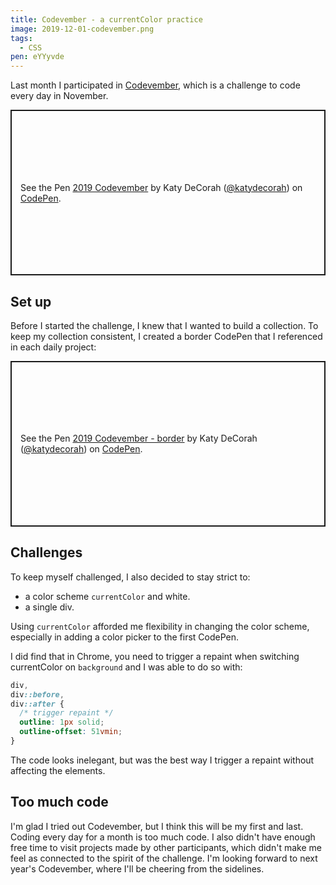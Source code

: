 ```yaml
---
title: Codevember - a currentColor practice
image: 2019-12-01-codevember.png
tags:
  - CSS
pen: eYYyvde
---
```


Last month I participated in [Codevember](http://codevember.xyz/), which is a challenge to code every day in November.

<p class="codepen" data-height="500" data-theme-id="dark" data-default-tab="result" data-user="katydecorah" data-slug-hash="eYYyvde" style="height: 265px; box-sizing: border-box; display: flex; align-items: center; justify-content: center; border: 2px solid; margin: 1em 0; padding: 1em;" data-pen-title="2019 Codevember">
  <span>See the Pen <a href="https://codepen.io/katydecorah/pen/eYYyvde">
  2019 Codevember</a> by Katy DeCorah (<a href="https://codepen.io/katydecorah">@katydecorah</a>)
  on <a href="https://codepen.io">CodePen</a>.</span>
</p>

## Set up

Before I started the challenge, I knew that I wanted to build a collection. To keep my collection consistent, I created a border CodePen that I referenced in each daily project:

<p class="codepen" data-height="400" data-theme-id="dark" data-default-tab="css,result" data-user="katydecorah" data-slug-hash="oNNpBwo" style="height: 265px; box-sizing: border-box; display: flex; align-items: center; justify-content: center; border: 2px solid; margin: 1em 0; padding: 1em;" data-pen-title="2019 Codevember - border">
  <span>See the Pen <a href="https://codepen.io/katydecorah/pen/oNNpBwo">
  2019 Codevember - border</a> by Katy DeCorah (<a href="https://codepen.io/katydecorah">@katydecorah</a>)
  on <a href="https://codepen.io">CodePen</a>.</span>
</p>

## Challenges

To keep myself challenged, I also decided to stay strict to:

- a color scheme `currentColor` and white.
- a single div.

Using `currentColor` afforded me flexibility in changing the color scheme, especially in adding a color picker to the first CodePen.

I did find that in Chrome, you need to trigger a repaint when switching currentColor on `background` and I was able to do so with:

```CSS
div,
div::before,
div::after {
  /* trigger repaint */
  outline: 1px solid;
  outline-offset: 51vmin;
}
```

The code looks inelegant, but was the best way I trigger a repaint without affecting the elements.

## Too much code

I'm glad I tried out Codevember, but I think this will be my first and last. Coding every day for a month is too much code. I also didn't have enough free time to visit projects made by other participants, which didn't make me feel as connected to the spirit of the challenge. I'm looking forward to next year's Codevember, where I'll be cheering from the sidelines.
